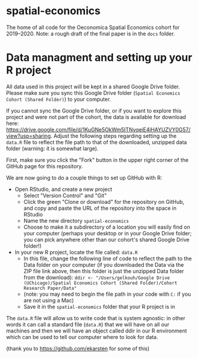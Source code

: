 # spatial-economics
The home of all code for the Oeconomica Spatial Economics cohort for 2019–2020. Note: a rough draft of the final paper is in the `docs` folder.

# Data managment and setting up your R project
All data used in this project will be kept in a shared Google Drive folder. Please make sure you sync this Google Drive folder (`Spatial Economics Cohort (Shared Folder)`) to your computer.

If you cannot sync the Google Drive folder, or if you want to explore this project and were not part of the cohort, the data is available for download here: https://drive.google.com/file/d/1KuGNe5OkWm5ITNyqeiE4iHAYUZVY0G57/view?usp=sharing. Adjust the following steps regarding setting up the `data.R` file to reflect the file path to that of the downloaded, unzipped data folder (warning: it is somewhat large).

First, make sure you click the "Fork" button in the upper right corner of the GitHub page for this repository.

We are now going to do a couple things to set up GitHub with R:
- Open RStudio, and create a new project
  - Select "Version Control" and "Git"
  - Click the green "Clone or download" for the repository on GitHub, and copy and paste the URL of the repository into the space in RStudio 
  - Name the new directory `spatial-economics`
  - Choose to make it a subdirectory of a location you will easily find on your computer (perhaps your desktop or in your Google Drive folder; you can pick anywhere other than our cohort's shared Google Drive folder!)
- In your new R project, locate the file called: `data.R`
  - In this file, change the following line of code to reflect the path to the Data folder on your computer (if you downloaded the Data via the ZIP file link above, then this folder is just the unzipped Data folder from the download): `ddir <- "/Users/gelkouh/Google Drive (UChicago)/Spatial Economics Cohort (Shared Folder)/Cohort Research Paper/Data"` 
  - (note: you may need to begin the file path in your code with `C:` if you are not using a Mac)
  - Save it in the `spatial-economics` folder that your R project is in

The `data.R` file will allow us to write code that is system agnostic: in other words it can call a standard file (`data.R`) that we will have on all our machines and then we will have an object called ddir in our R environment which can be used to tell our computer where to look for data. 

(thank you to https://github.com/ekarsten for some of this)
